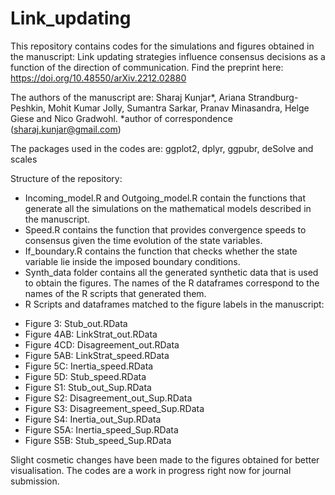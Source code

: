 # Link_updating
This repository contains codes for the simulations and figures obtained in the manuscript: Link updating strategies influence consensus decisions as a function of the direction of communication. 
Find the preprint here: https://doi.org/10.48550/arXiv.2212.02880

The authors of the manuscript are: Sharaj Kunjar*, Ariana Strandburg-Peshkin, Mohit Kumar Jolly, Sumantra Sarkar, Pranav Minasandra, Helge Giese and Nico Gradwohl.
*author of correspondence (sharaj.kunjar@gmail.com)

The packages used in the codes are: ggplot2, dplyr, ggpubr, deSolve and scales

Structure of the repository:
* Incoming_model.R and Outgoing_model.R contain the functions that generate all the simulations on the mathematical models described in the manuscript.
* Speed.R contains the function that provides convergence speeds to consensus given the time evolution of the state variables.
* If_boundary.R contains the function that checks whether the state variable lie inside the imposed boundary conditions.
* Synth_data folder contains all the generated synthetic data that is used to obtain the figures. The names of the R dataframes correspond to the names of the R scripts that generated them.
* R Scripts and dataframes matched to the figure labels in the manuscript:
 - Figure 3: Stub_out.RData
 - Figure 4AB: LinkStrat_out.RData
 - Figure 4CD: Disagreement_out.RData
 - Figure 5AB: LinkStrat_speed.RData
 - Figure 5C: Inertia_speed.RData
 - Figure 5D: Stub_speed.RData
 - Figure S1: Stub_out_Sup.RData
 - Figure S2: Disagreement_out_Sup.RData
 - Figure S3: Disagreement_speed_Sup.RData
 - Figure S4: Inertia_out_Sup.RData
 - Figure S5A: Inertia_speed_Sup.RData
 - Figure S5B: Stub_speed_Sup.RData

Slight cosmetic changes have been made to the figures obtained for better visualisation. The codes are a work in progress right now for journal submission.
